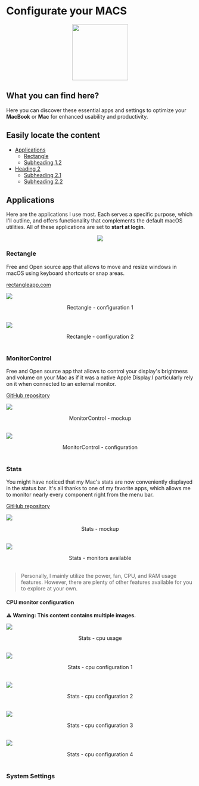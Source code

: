 # Configurate your MACS

<p align="center"><img src="logo.png" width=150px></p> 

## What you can find here?
Here you can discover these essential apps and settings to optimize your **MacBook** or **Mac** for enhanced usability and productivity.

## Easily locate the content
- [Applications](#Applications)
  - [Rectangle](#rectangle)
  - [Subheading 1.2](#subheading-12)
- [Heading 2](#heading-2)
  - [Subheading 2.1](#subheading-21)
  - [Subheading 2.2](#subheading-22)

## Applications
Here are the applications I use most. Each serves a specific purpose, which I'll outline, and offers functionality that complements the default macOS utilities. All of these applications are set to **start at login**.

<p align="center"><img src="applications.png" width=auto></p> 

### Rectangle
Free and Open source app that allows to move and resize windows in macOS using keyboard shortcuts or snap areas. 

[rectangleapp.com]("https://rectangleapp.com/")

![](rectangle-config.png)
<p align="center" justify="center">Rectangle - configuration 1<br><br />

![](rectangle-config2.png)
<p align="center" justify="center">Rectangle - configuration 2<br><br />

### MonitorControl
Free and Open source app that allows to control your display's brightness and volume on your Mac as if it was a native Apple Display.I particularly rely on it when connected to an external monitor.

[GitHub repository]("https://github.com/MonitorControl/MonitorControl")

![](monitorControl-mockup.png)
<p align="center" justify="center">MonitorControl - mockup<br><br />

![](monitorControl-config.png)
<p align="center" justify="center">MonitorControl - configuration<br><br />

### Stats
You might have noticed that my Mac's stats are now conveniently displayed in the status bar. It's all thanks to one of my favorite apps, which allows me to monitor nearly every component right from the menu bar.

[GitHub repository]("https://github.com/exelban/stats")

![](stats-mockup1.png)
<p align="center" justify="center">Stats - mockup<br><br />

![](stats-mockup2.png)
<p align="center" justify="center">Stats - monitors available<br><br />

> Personally, I mainly utilize the power, fan, CPU, and RAM usage features. However, there are plenty of other features available for you to explore at your own.

#### CPU monitor configuration
**⚠️ Warning: This content contains multiple images.**

![](stats-cpu.png)
<p align="center" justify="center">Stats - cpu usage<br><br />

![](stats-cpu1.png)
<p align="center" justify="center">Stats - cpu configuration 1<br><br />

![](stats-cpu2.png)
<p align="center" justify="center">Stats - cpu configuration 2<br><br />

![](stats-cpu3.png)
<p align="center" justify="center">Stats - cpu configuration 3<br><br />

![](stats-cpu4.png)
<p align="center" justify="center">Stats - cpu configuration 4<br><br />



### System Settings